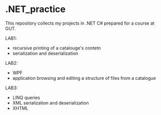 # .NET_practice
This repository collects my projects in .NET C# prepared for a course at GUT. 

LAB1:
- recursive printing of a catalouge's contetn
- serialization and deserialization

LAB2:
- WPF
- application browsing and editing a structure of files from a catalogue

LAB3:
- LINQ queries
- XML serialization and deserialization
- XHTML
